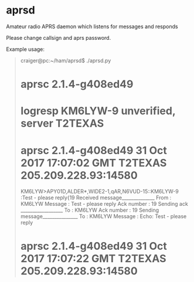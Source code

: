 # aprsd
Amateur radio APRS daemon which listens for messages and responds

Please change callsign and aprs password.

Example usage:


> craiger@pc:~/ham/aprsd$ ./aprsd.py
> # aprsc 2.1.4-g408ed49
># logresp KM6LYW-9 unverified, server T2TEXAS
># aprsc 2.1.4-g408ed49 31 Oct 2017 17:07:02 GMT T2TEXAS 205.209.228.93:14580
>KM6LYW>APY01D,ALDER*,WIDE2-1,qAR,N6VUD-15::KM6LYW-9 :Test - please reply{19
>Received message______________
>From       : KM6LYW
>Message    : Test - please reply
>Ack number : 19
>Sending ack __________________
>To         : KM6LYW
>Ack number : 19
>Sending message_______________
>To         : KM6LYW
>Message    : Echo: Test - please reply
># aprsc 2.1.4-g408ed49 31 Oct 2017 17:07:22 GMT T2TEXAS 205.209.228.93:14580
